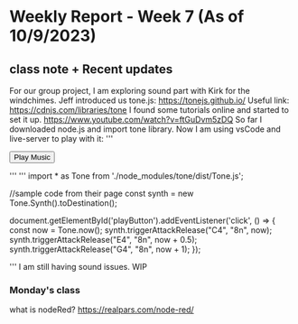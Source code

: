 # Weekly Report - Week 7 (As of 10/9/2023)

## class note + Recent updates

For our group project, I am exploring sound part with Kirk for the windchimes. Jeff introduced us tone.js: https://tonejs.github.io/
Useful link:
https://cdnjs.com/libraries/tone
I found some tutorials online and started to set it up.
https://www.youtube.com/watch?v=ftGuDvm5zDQ
So far I downloaded node.js and import tone library. Now I am using vsCode and live-server to play with it: 
'''
<!DOCTYPE html>
<html lang="en">
<head>
    <meta charset="UTF-8">
    <meta name="viewport" content="width=device-width, initial-scale=1.0">
    <title>My Music Project</title>
</head>
<body>
    <button id="playButton">Play Music</button>
    <script type="module" src="./script.js"></script>
</body>
</html>

'''
'''
import * as Tone from './node_modules/tone/dist/Tone.js';

//sample code from their page
const synth = new Tone.Synth().toDestination();

document.getElementById('playButton').addEventListener('click', () => {
    const now = Tone.now();
    synth.triggerAttackRelease("C4", "8n", now);
    synth.triggerAttackRelease("E4", "8n", now + 0.5);
    synth.triggerAttackRelease("G4", "8n", now + 1);
});

'''
I am still having sound issues. WIP 
### Monday's class
what is nodeRed?
https://realpars.com/node-red/